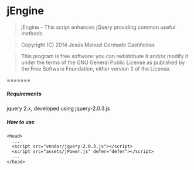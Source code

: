 jEngine
=======

>	jEngine - This script enhances jQuery providing common useful methods.

>	Copyright (C) 2014  Jesús Manuel Germade Castiñeiras

>	This program is free software: you can redistribute it and/or modify
>	it under the terms of the GNU General Public License as published by
>	the Free Software Foundation, either version 3 of the License.

=======

##### Requirements

jquery 2.x, developed using jquery-2.0.3.js


##### How to use

    <head>
      ...
      <script src="vendor/jquery-2.0.3.js"></script>
      <script src="assets/jPower.js" defer="defer"></script>
      ...
    </head>
